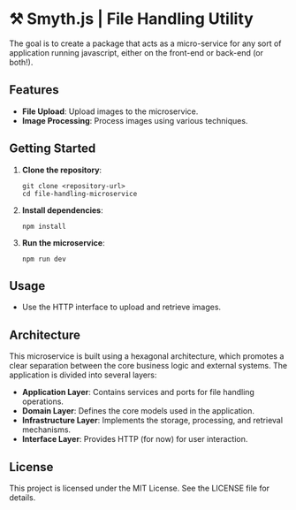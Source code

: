 # ⚒️ Smyth.js | File Handling Utility
The goal is to create a package that acts as a micro-service for any sort of application running javascript, either on the front-end or back-end (or both!).

## Features

- **File Upload**: Upload images to the microservice.
- **Image Processing**: Process images using various techniques.

## Getting Started

1. **Clone the repository**:
   ```
   git clone <repository-url>
   cd file-handling-microservice
   ```

2. **Install dependencies**:
   ```
   npm install
   ```

3. **Run the microservice**:
   ```
   npm run dev
   ```

## Usage

- Use the HTTP interface to upload and retrieve images.

## Architecture

This microservice is built using a hexagonal architecture, which promotes a clear separation between the core business logic and external systems. The application is divided into several layers:

- **Application Layer**: Contains services and ports for file handling operations.
- **Domain Layer**: Defines the core models used in the application.
- **Infrastructure Layer**: Implements the storage, processing, and retrieval mechanisms.
- **Interface Layer**: Provides HTTP (for now) for user interaction.

## License

This project is licensed under the MIT License. See the LICENSE file for details.
